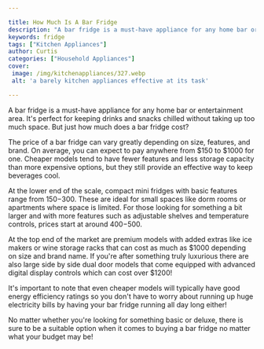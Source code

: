 ```yaml
---

title: How Much Is A Bar Fridge
description: "A bar fridge is a must-have appliance for any home bar or entertainment area. It's perfect for keeping drinks and snacks chilled w...lets find out"
keywords: fridge
tags: ["Kitchen Appliances"]
author: Curtis
categories: ["Household Appliances"]
cover: 
 image: /img/kitchenappliances/327.webp
 alt: 'a barely kitchen appliances effective at its task'

---
```


A bar fridge is a must-have appliance for any home bar or entertainment area. It's perfect for keeping drinks and snacks chilled without taking up too much space. But just how much does a bar fridge cost?

The price of a bar fridge can vary greatly depending on size, features, and brand. On average, you can expect to pay anywhere from $150 to $1000 for one. Cheaper models tend to have fewer features and less storage capacity than more expensive options, but they still provide an effective way to keep beverages cool. 

At the lower end of the scale, compact mini fridges with basic features range from $150-$300. These are ideal for small spaces like dorm rooms or apartments where space is limited. For those looking for something a bit larger and with more features such as adjustable shelves and temperature controls, prices start at around $400-$500. 

At the top end of the market are premium models with added extras like ice makers or wine storage racks that can cost as much as $1000 depending on size and brand name. If you're after something truly luxurious there are also large side by side dual door models that come equipped with advanced digital display controls which can cost over $1200! 

It's important to note that even cheaper models will typically have good energy efficiency ratings so you don't have to worry about running up huge electricity bills by having your bar fridge running all day long either! 

No matter whether you're looking for something basic or deluxe, there is sure to be a suitable option when it comes to buying a bar fridge no matter what your budget may be!
